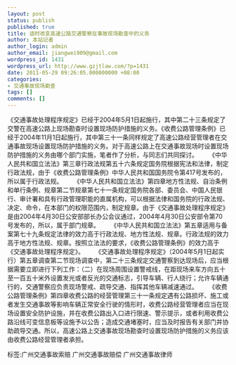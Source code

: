 ```yaml
---
layout: post
status: publish
published: true
title: 适时改变高速公路交通警察在事故现场勘查中的义务
author: 本站记者
author_login: admin
author_email: jiangwei909@gmail.com
wordpress_id: 1431
wordpress_url: http://www.gzjtlaw.com/?p=1431
date: 2011-05-29 09:26:05.000000000 +08:00
categories:
- 交通事故现场勘查
tags: []
comments: []
---
```

《交通事故处理程序规定》已经于2004年5月1日起施行，其中第二十三条规定了交警在高速公路上现场勘查时设置现场防护措施的义务。《收费公路管理条例》已经于2004年11月1日起施行，其中第三十一条同样规定了高速公路经营管理者在交通事故现场设置现场防护措施的义务。对于高速公路上在交通事故现场时设置现场防护措施的义务由哪个部门实施，笔者作了分析，与同志们共同探讨。　　《中华人民共和国立法法》第三章行政法规第五十六条规定国务院根据宪法和法律，制定行政法规，由于《收费公路管理条例》中华人民共和国国务院令第417号发布的，所以属于行政法规。　　《中华人民共和国立法法》第四章地方性法规、自治条例和单行条例、规章第二节规章第七十一条规定国务院各部、委员会、中国人民银行、审计署和具有行政管理职能的直属机构，可以根据法律和国务院的行政法规、决定、命令，在本部门的权限范围内，制定规章。由于《交通事故处理程序规定》是由2004年4月30日公安部部长办公会议通过，2004年4月30日公安部令第70号发布的，所以，属于部门规章。　　《中华人民共和国立法法》第五章适用与备案第七十九条规定法律的效力高于行政法规、地方性法规、规章。行政法规的效力高于地方性法规、规章。按照立法法的要求，《收费公路管理条例》的效力高于《交通事故处理程序规定》。　　《交通事故处理程序规定》（2004年5月1日起实行）第五章调查第二节现场调查中，第二十三条规定交通警察到达现场后，应当根据需要立即进行下列工作：（二）在现场周围设置警戒线，在距现场来车方向五十至一百五十米外设置发光或者反光的交通标志，引导车辆、行人绕行；允许车辆通行的，交通警察应负责现场警戒、疏导交通、指挥其他车辆减速通过。　　《收费公路管理条例》第四章收费公路的经营管理第三十一条规定遇有公路损坏、施工或者发生交通事故等影响车辆正常安全行驶的情形时，收费公路经营管理者应当在现场设置安全防护设施，并在收费公路出入口进行限速、警示提示，或者利用收费公路沿线可变信息板等设施予以公告；造成交通堵塞时，应当及时报告有关部门并协助疏导交通。所以，高速公路上交通事故现场勘查时设置现场防护措施的义务应该由收费公路经营管理者承担。标签:广州交通事故索赔 广州交通事故赔偿 广州交通事故律师
